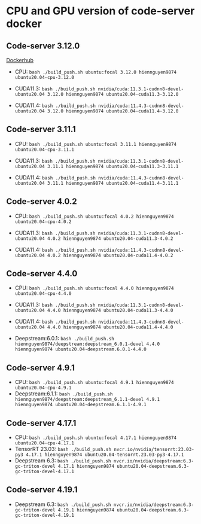 # CPU and GPU version of code-server docker

## Code-server 3.12.0

[Dockerhub](https://hub.docker.com/repository/docker/hiennguyen9874/code-server)

- CPU: `bash ./build_push.sh ubuntu:focal 3.12.0 hiennguyen9874 ubuntu20.04-cpu-3.12.0`
- CUDA11.3: `bash ./build_push.sh nvidia/cuda:11.3.1-cudnn8-devel-ubuntu20.04 3.12.0 hiennguyen9874 ubuntu20.04-cuda11.3-3.12.0`

- CUDA11.4: `bash ./build_push.sh nvidia/cuda:11.4.3-cudnn8-devel-ubuntu20.04 3.12.0 hiennguyen9874 ubuntu20.04-cuda11.4-3.12.0`

## Code-server 3.11.1

- CPU: `bash ./build_push.sh ubuntu:focal 3.11.1 hiennguyen9874 ubuntu20.04-cpu-3.11.1`
- CUDA11.3: `bash ./build_push.sh nvidia/cuda:11.3.1-cudnn8-devel-ubuntu20.04 3.11.1 hiennguyen9874 ubuntu20.04-cuda11.3-3.11.1`

- CUDA11.4: `bash ./build_push.sh nvidia/cuda:11.4.3-cudnn8-devel-ubuntu20.04 3.11.1 hiennguyen9874 ubuntu20.04-cuda11.4-3.11.1`

## Code-server 4.0.2

- CPU: `bash ./build_push.sh ubuntu:focal 4.0.2 hiennguyen9874 ubuntu20.04-cpu-4.0.2`
- CUDA11.3: `bash ./build_push.sh nvidia/cuda:11.3.1-cudnn8-devel-ubuntu20.04 4.0.2 hiennguyen9874 ubuntu20.04-cuda11.3-4.0.2`

- CUDA11.4: `bash ./build_push.sh nvidia/cuda:11.4.3-cudnn8-devel-ubuntu20.04 4.0.2 hiennguyen9874 ubuntu20.04-cuda11.4-4.0.2`

## Code-server 4.4.0

- CPU: `bash ./build_push.sh ubuntu:focal 4.4.0 hiennguyen9874 ubuntu20.04-cpu-4.4.0`
- CUDA11.3: `bash ./build_push.sh nvidia/cuda:11.3.1-cudnn8-devel-ubuntu20.04 4.4.0 hiennguyen9874 ubuntu20.04-cuda11.3-4.4.0`

- CUDA11.4: `bash ./build_push.sh nvidia/cuda:11.4.3-cudnn8-devel-ubuntu20.04 4.4.0 hiennguyen9874 ubuntu20.04-cuda11.4-4.4.0`

- Deepstream:6.0.1: `bash ./build_push.sh hiennguyen9874/deepstream:deepstream_6.0.1-devel 4.4.0 hiennguyen9874 ubuntu20.04-deepstream.6.0.1-4.4.0`

## Code-server 4.9.1
- CPU: `bash ./build_push.sh ubuntu:focal 4.9.1 hiennguyen9874 ubuntu20.04-cpu-4.9.1`
- Deepstream:6.1.1: `bash ./build_push.sh hiennguyen9874/deepstream:deepstream_6.1.1-devel 4.9.1 hiennguyen9874 ubuntu20.04-deepstream.6.1.1-4.9.1`

## Code-server 4.17.1
- CPU: `bash ./build_push.sh ubuntu:focal 4.17.1 hiennguyen9874 ubuntu20.04-cpu-4.17.1`
- TensorRT 23.03: `bash ./build_push.sh nvcr.io/nvidia/tensorrt:23.03-py3 4.17.1 hiennguyen9874 ubuntu20.04-tensorrt.23.03-py3-4.17.1`
- Deepstream 6.3: `bash ./build_push.sh nvcr.io/nvidia/deepstream:6.3-gc-triton-devel 4.17.1 hiennguyen9874 ubuntu20.04-deepstream.6.3-gc-triton-devel-4.17.1`

## Code-server 4.19.1
- Deepstream 6.3: `bash ./build_push.sh nvcr.io/nvidia/deepstream:6.3-gc-triton-devel 4.19.1 hiennguyen9874 ubuntu20.04-deepstream.6.3-gc-triton-devel-4.19.1`
